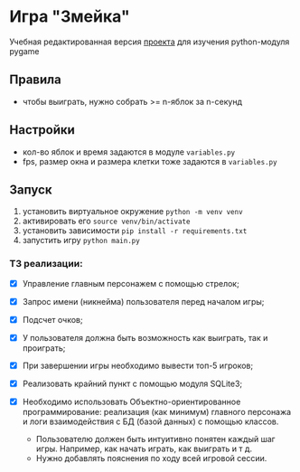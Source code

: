 # Игра "Змейка"

Учебная редактированная версия [проекта](https://inventwithpython.com/pygame/chapter6.html) для изучения python-модуля pygame

## Правила

- чтобы выиграть, нужно собрать >= n-яблок за n-секунд

## Настройки

- кол-во яблок и время задаются в модуле `variables.py`
- fps, размер окна и размера клетки тоже задаются в `variables.py`

## Запуск

1. установить виртуальное окружение `python -m venv venv`
2. активировать его `source venv/bin/activate`
3. установить зависимости `pip install -r requirements.txt`
4. запустить игру `python main.py`

### ТЗ реализации:

- [x] Управление главным персонажем с помощью стрелок;
- [x] Запрос имени (никнейма) пользователя перед началом игры;
- [x] Подсчет очков;
- [x] У пользователя должна быть возможность как выиграть, так и
проиграть;
- [x] При завершении игры необходимо вывести топ-5 игроков;
- [x] Реализовать крайний пункт с помощью модуля SQLite3;
- [x] Необходимо использовать Объектно-ориентированное
программирование: реализация (как минимум) главного персонажа
и логи взаимодействия с БД (базой данных) с помощью классов.

  * Пользователю должен быть интуитивно понятен каждый шаг
  игры. Например, как начать играть, как выиграть и т д.
  * Нужно добавлять пояснения по ходу всей игровой сессии.
